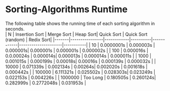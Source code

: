 # Sorting-Algorithms Runtime
The following table shows the running time of each sorting algorithm in seconds.
<br/>
|   N   | Insertion Sort | Merge Sort | Heap Sort| Quick Sort | Quick Sort (random) | Redix Sort|
|-------|----------------|------------|----------|------------|---------------------|-----------|
|  10   |    0.0000001s  |  0.000003s | 0.000001s| 0.000001s  |      0.000001s      | 0.000002s |
|  100   |    0.000016s  |  0.0.00024s | 0.000014s| 0.000013s  |      0.000014s      | 0.000011s |
|  1000   |    0.001015s  |  0.000199s | 0.00018s| 0.00016s  |      0.000139s      | 0.000032s |
|  10000   |    0.071339s  |  0.002134s | 0.00264s| 0.002020s  |      0.001618s      | 0.000442s |
|  100000   |    6.111321s  |  0.025502s | 0.028303s| 0.023249s  |      0.022153s      | 0.004226s |
|  1000000   |   Too Long  |  0.180505s | 0.260124s| 0.282999s  |      0.2772048s      | 0.031953s |
